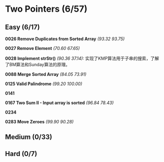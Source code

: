 # Two Pointers (6/57)

## Easy (6/17)

**0026 Remove Duplicates from Sorted Array** *(93.32 93.75)*

**0027 Remove Element** *(70.60 67.65)*

**0028 Implement strStr()** *(90.36 37.14):* 实现了KMP算法用于子串的搜索，了解了BM算法和Sunday算法的原理。

**0088 Merge Sorted Array** *(84.05 73.91)*

**0125 Valid Palindrome** *(99.20 100.00)*

**0141**

**0167 Two Sum II - Input array is sorted** *(96.84 78.43)*

**0234**

**0283 Move Zeroes** *(99.90 90.28)*

## Medium (0/33)

## Hard (0/7)